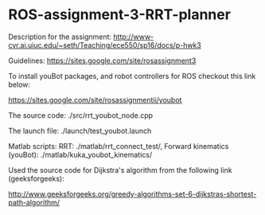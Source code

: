 # ROS-assignment-3-RRT-planner



Description for the assignment: http://www-cvr.ai.uiuc.edu/~seth/Teaching/ece550/sp16/docs/p-hwk3

Guidelines: https://sites.google.com/site/rosassignment3

To install youBot packages, and robot controllers for ROS checkout this link below:

https://sites.google.com/site/rosassignmentii/youbot

The source code: ./src/rrt_youbot_node.cpp

The launch file: ./launch/test_youbot.launch

Matlab scripts: RRT: ./matlab/rrt_connect_test/, Forward kinematics (youBot): ./matlab/kuka_youbot_kinematics/

Used the source code for Dijkstra's algorithm from the following link (geeksforgeeks):

http://www.geeksforgeeks.org/greedy-algorithms-set-6-dijkstras-shortest-path-algorithm/
